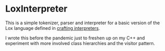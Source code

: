 # LoxInterpreter

This is a simple tokenizer, parser and interpreter for a basic version of the Lox language defined in [crafting interpreters](https://craftinginterpreters.com/).

I wrote this before the pandemic just to freshen up on my C++ and experiment with more involved class hierarchies and the visitor pattern.

